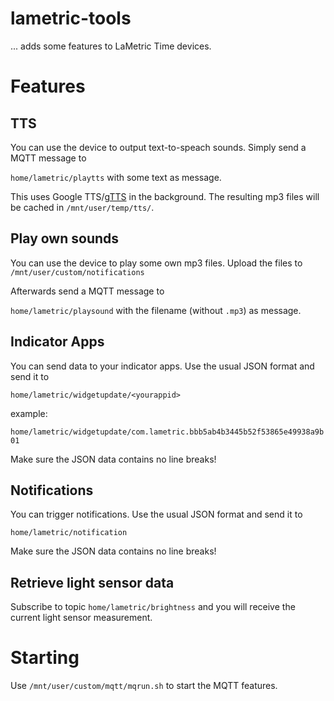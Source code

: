 # lametric-tools
... adds some features to LaMetric Time devices.


# Features
## TTS

You can use the device to output text-to-speach sounds.
Simply send a MQTT message to

`home/lametric/playtts` with some text as message.

This uses Google TTS/[gTTS](https://github.com/pndurette/gTTS) in the background. The resulting mp3 files will be cached in `/mnt/user/temp/tts/`.

## Play own sounds

You can use the device to play some own mp3 files.
Upload the files to `/mnt/user/custom/notifications`

Afterwards send a MQTT message to

`home/lametric/playsound` with the filename (without `.mp3`) as message.

## Indicator Apps

You can send data to your indicator apps. Use the usual JSON format and send it to

`home/lametric/widgetupdate/<yourappid>`

example:

`home/lametric/widgetupdate/com.lametric.bbb5ab4b3445b52f53865e49938a9b01`

Make sure the JSON data contains no line breaks!

## Notifications

You can trigger notifications. Use the usual JSON format and send it to

`home/lametric/notification`

Make sure the JSON data contains no line breaks!

## Retrieve light sensor data

Subscribe to topic `home/lametric/brightness` and you will receive the current light sensor measurement.

# Starting

Use `/mnt/user/custom/mqtt/mqrun.sh` to start the MQTT features.
